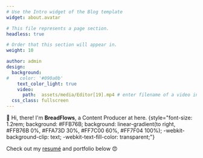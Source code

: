 ```yaml
---
# Use the Intro widget of the Blog template
widget: about.avatar

# This file represents a page section.
headless: true

# Order that this section will appear in.
weight: 10

author: admin
design:
  background:
#    color: '#090a0b'
    text_color_light: true
    video:
      path:  assets/media/Editor[19].mp4 # enter filename of a video in /assets/media
  css_class: fullscreen
---
```


👋 Hi, there! I'm **BreadFlows**, a Content Producer at here.
{style="font-size: 1.2rem; background: #FFB76B; background: linear-gradient(to right, #FFB76B 0%, #FFA73D 30%, #FF7C00 60%, #FF7F04 100%); -webkit-background-clip: text; -webkit-text-fill-color: transparent;"}

Check out my [resumé](/about/) and portfolio below 😍
